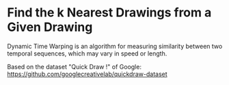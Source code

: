 # Find the k Nearest Drawings from a Given Drawing

Dynamic Time Warping is an algorithm for measuring similarity between two temporal sequences, which may vary in speed or length.

Based on the dataset "Quick Draw !" of Google: https://github.com/googlecreativelab/quickdraw-dataset
